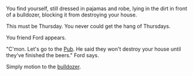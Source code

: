 You find yourself, still dressed in pajamas and robe, lying in the dirt in
front of a bulldozer, blocking it from destroying your house.

This must be Thursday. You never could get the hang of Thursdays.

You friend Ford appears.

"C'mon. Let's go to the [Pub](./ford-prefect/ford-prefect.md). He said they
won't destroy your house until they've finished the beers." Ford says.

Simply motion to the [bulldozer](../../../marshmallows.md).
